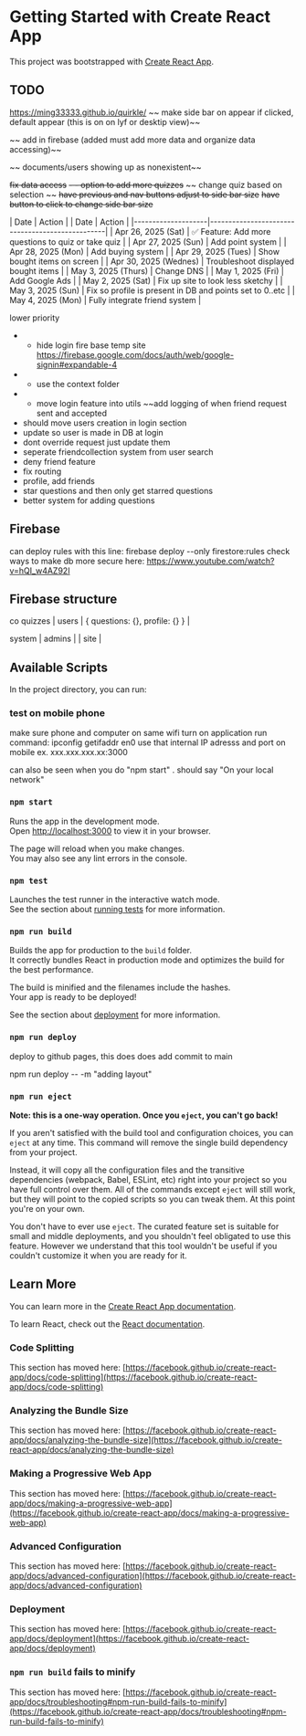 # Getting Started with Create React App

This project was bootstrapped with [Create React App](https://github.com/facebook/create-react-app).

## TODO
https://ming33333.github.io/quirkle/
~~ make side bar on appear if clicked, default appear (this is on on lyf or desktip view)~~

~~ add in firebase (added must add more data and organize data accessing)~~

~~ documents/users showing up as nonexistent~~


~~fix data access~~
~~- - option to add more quizzes~~
~~ change quiz based on selection ~~
~~have previous and nav buttons adjust to side bar size~~
~~have button to click to change side bar size~~

| Date               | Action                                          |
| Date               | Action                                          |
|--------------------|-------------------------------------------------|
| Apr 26, 2025 (Sat) | ✅ Feature: Add more questions to quiz or take quiz |
| Apr 27, 2025 (Sun) | Add point system                                |
| Apr 28, 2025 (Mon) | Add buying system                               |
| Apr 29, 2025 (Tues) | Show bought items on screen                     |
| Apr 30, 2025 (Wednes) | Troubleshoot displayed bought items             |
| May 3, 2025 (Thurs)    | Change DNS                               |
| May 1, 2025 (Fri)  |  Add Google Ads                                  |
| May 2, 2025 (Sat)    |  Fix up site to look less sketchy                |
| May 3, 2025 (Sun)    |  Fix so profile is present in DB and points set to 0..etc             |
| May 4, 2025 (Mon)    |  Fully integrate friend system             |

lower priority

- - hide login fire base temp site https://firebase.google.com/docs/auth/web/google-signin#expandable-4
- - use the context folder
- - move login feature into utils 
~~add logging of when friend request sent and accepted
- should move users creation in login section
- update so user is made in DB at login
- dont override request just update them
- seperate friendcollection system from user search
- deny friend feature
- fix routing
- profile, add friends
- star questions and then only get starred questions 
- better system for adding questions


## Firebase
can deploy rules with this line: firebase deploy --only firestore:rules
check ways to make db more secure here: https://www.youtube.com/watch?v=hQI_w4AZ92I

## Firebase structure

co
quizzes | users | { questions: {}, profile: {} } |  


system | admins |
       | site   | 

## Available Scripts

In the project directory, you can run:

### test on mobile phone 
make sure phone and computer on same wifi
turn on application
run command: ipconfig getifaddr en0
use that internal IP adresss and port on mobile ex. xxx.xxx.xxx.xx:3000

can also be seen when you do "npm start" . should say "On your local network"

### `npm start`

Runs the app in the development mode.\
Open [http://localhost:3000](http://localhost:3000) to view it in your browser.

The page will reload when you make changes.\
You may also see any lint errors in the console.

### `npm test`

Launches the test runner in the interactive watch mode.\
See the section about [running tests](https://facebook.github.io/create-react-app/docs/running-tests) for more information.

### `npm run build`

Builds the app for production to the `build` folder.\
It correctly bundles React in production mode and optimizes the build for the best performance.

The build is minified and the filenames include the hashes.\
Your app is ready to be deployed!

See the section about [deployment](https://facebook.github.io/create-react-app/docs/deployment) for more information.

### `npm run deploy`

deploy to github pages, this does does add commit to main

npm run deploy -- -m "adding layout"

### `npm run eject`

**Note: this is a one-way operation. Once you `eject`, you can't go back!**

If you aren't satisfied with the build tool and configuration choices, you can `eject` at any time. This command will remove the single build dependency from your project.

Instead, it will copy all the configuration files and the transitive dependencies (webpack, Babel, ESLint, etc) right into your project so you have full control over them. All of the commands except `eject` will still work, but they will point to the copied scripts so you can tweak them. At this point you're on your own.

You don't have to ever use `eject`. The curated feature set is suitable for small and middle deployments, and you shouldn't feel obligated to use this feature. However we understand that this tool wouldn't be useful if you couldn't customize it when you are ready for it.

## Learn More

You can learn more in the [Create React App documentation](https://facebook.github.io/create-react-app/docs/getting-started).

To learn React, check out the [React documentation](https://reactjs.org/).

### Code Splitting

This section has moved here: [https://facebook.github.io/create-react-app/docs/code-splitting](https://facebook.github.io/create-react-app/docs/code-splitting)

### Analyzing the Bundle Size

This section has moved here: [https://facebook.github.io/create-react-app/docs/analyzing-the-bundle-size](https://facebook.github.io/create-react-app/docs/analyzing-the-bundle-size)

### Making a Progressive Web App

This section has moved here: [https://facebook.github.io/create-react-app/docs/making-a-progressive-web-app](https://facebook.github.io/create-react-app/docs/making-a-progressive-web-app)

### Advanced Configuration

This section has moved here: [https://facebook.github.io/create-react-app/docs/advanced-configuration](https://facebook.github.io/create-react-app/docs/advanced-configuration)

### Deployment

This section has moved here: [https://facebook.github.io/create-react-app/docs/deployment](https://facebook.github.io/create-react-app/docs/deployment)

### `npm run build` fails to minify

This section has moved here: [https://facebook.github.io/create-react-app/docs/troubleshooting#npm-run-build-fails-to-minify](https://facebook.github.io/create-react-app/docs/troubleshooting#npm-run-build-fails-to-minify)
